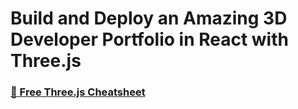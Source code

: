 # Build and Deploy an Amazing 3D Developer Portfolio in React with Three.js

### [📙 Free Three.js Cheatsheet](https://resource.jsmastery.pro/threejs-cheatsheet)
